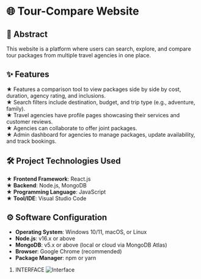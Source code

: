 # 🌐 Tour-Compare Website

## 📄 Abstract  
This website is a platform where users can search, explore, and compare tour packages from multiple travel agencies in one place.

## ✨ Features  
★ Features a comparison tool to view packages side by side by cost, duration, agency rating, and inclusions.  
★ Search filters include destination, budget, and trip type (e.g., adventure, family).  
★ Travel agencies have profile pages showcasing their services and customer reviews.  
★ Agencies can collaborate to offer joint packages.  
★ Admin dashboard for agencies to manage packages, update availability, and track bookings.

## 🛠️ Project Technologies Used  
★ **Frontend Framework**: React.js  
★ **Backend**: Node.js, MongoDB  
★ **Programming Language**: JavaScript  
★ **Tool/IDE**: Visual Studio Code  

## ⚙️ Software Configuration  
- **Operating System**: Windows 10/11, macOS, or Linux  
- **Node.js**: v16.x or above  
- **MongoDB**: v5.x or above (local or cloud via MongoDB Atlas)  
- **Browser**: Google Chrome (recommended)  
- **Package Manager**: npm or yarn 

1. INTERFACE ![Interface](https://github.com/user-attachments/assets/7f5a5ea9-5203-4bd5-aaa8-416fe1cbde2b)
